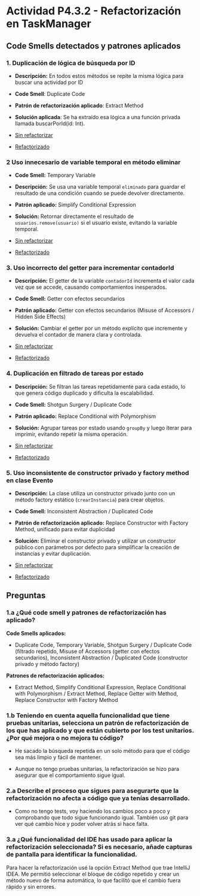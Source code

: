 # Actividad P4.3.2 - Refactorización en TaskManager

## Code Smells detectados y patrones aplicados

### 1. Duplicación de lógica de búsqueda por ID

- **Descripción:** En todos estos métodos se repite la misma lógica para buscar una actividad por ID
- **Code Smell**: Duplicate Code
- **Patrón de refactorización aplicado**: Extract Method
- **Solución aplicada**: Se ha extraído esa lógica a una función privada llamada buscarPorId(id: Int).


- [Sin refactorizar](https://github.com/RebelionAlberti/2425-varios-edes-prog-proyectotaskmanager-rebelion_alberti/blob/9b6f395aa997ad13775c8f2278d077c23f30d385/src/main/kotlin/datos/ActividadRepository.kt#L25-L30)

- [Refactorizado](https://github.com/RebelionAlberti/2425-varios-edes-prog-proyectotaskmanager-rebelion_alberti/blob/1006926f7d1fb7b68cbc8b1eb9808353ed0623a3/src/main/kotlin/datos/ActividadRepository.kt#L21)

### 2 Uso innecesario de variable temporal en método eliminar

- **Code Smell:** Temporary Variable
- **Descripción:** Se usa una variable temporal `eliminado` para guardar el resultado de una condición cuando se puede devolver directamente.
- **Patrón aplicado:** Simplify Conditional Expression
- **Solución:** Retornar directamente el resultado de `usuarios.remove(usuario)` si el usuario existe, evitando la variable temporal.


- [Sin refactorizar](https://github.com/RebelionAlberti/2425-varios-edes-prog-proyectotaskmanager-rebelion_alberti/blob/9b6f395aa997ad13775c8f2278d077c23f30d385/src/main/kotlin/datos/UsuarioRepository.kt#L17-L23)

- [Refactorizado](https://github.com/RebelionAlberti/2425-varios-edes-prog-proyectotaskmanager-rebelion_alberti/blob/1006926f7d1fb7b68cbc8b1eb9808353ed0623a3/src/main/kotlin/datos/UsuarioRepository.kt#L17-L24)

### 3. Uso incorrecto del getter para incrementar contadorId

- **Descripción:** El getter de la variable `contadorId` incrementa el valor cada vez que se accede, causando comportamientos inesperados.
- **Code Smell:** Getter con efectos secundarios 
- **Patrón aplicado:** Getter con efectos secundarios (Misuse of Accessors / Hidden Side Effects)
- **Solución:** Cambiar el getter por un método explícito que incremente y devuelva el contador de manera clara y controlada.

- [Sin refactorizar](https://github.com/RebelionAlberti/2425-varios-edes-prog-proyectotaskmanager-rebelion_alberti/blob/9b6f395aa997ad13775c8f2278d077c23f30d385/src/main/kotlin/dominio/Actividad.kt#L8-L11)


- [Refactorizado](https://github.com/RebelionAlberti/2425-varios-edes-prog-proyectotaskmanager-rebelion_alberti/blob/1006926f7d1fb7b68cbc8b1eb9808353ed0623a3/src/main/kotlin/dominio/Actividad.kt#L10-L14)

### 4. Duplicación en filtrado de tareas por estado

- **Descripción:** Se filtran las tareas repetidamente para cada estado, lo que genera código duplicado y dificulta la escalabilidad.
- **Code Smell:** Shotgun Surgery / Duplicate Code
- **Patrón aplicado:** Replace Conditional with Polymorphism
- **Solución:** Agrupar tareas por estado usando `groupBy` y luego iterar para imprimir, evitando repetir la misma operación.

- [Sin refactorizar](https://github.com/RebelionAlberti/2425-varios-edes-prog-proyectotaskmanager-rebelion_alberti/blob/9b6f395aa997ad13775c8f2278d077c23f30d385/src/main/kotlin/dominio/Dashboard.kt#L12-L14)


- [Refactorizado](https://github.com/RebelionAlberti/2425-varios-edes-prog-proyectotaskmanager-rebelion_alberti/blob/1006926f7d1fb7b68cbc8b1eb9808353ed0623a3/src/main/kotlin/dominio/Dashboard.kt#L18-L32)

### 5. Uso inconsistente de constructor privado y factory method en clase Evento

- **Descripción:** La clase utiliza un constructor privado junto con un método factory estático (`crearInstancia`) para crear objetos. 

- **Code Smell:** Inconsistent Abstraction / Duplicated Code

- **Patrón de refactorización aplicado:** Replace Constructor with Factory Method, unificado para evitar duplicidad

- **Solución:** Eliminar el constructor privado y utilizar un constructor público con parámetros por defecto para simplificar la creación de instancias y evitar duplicación. 

- [Sin refactorizar](https://github.com/RebelionAlberti/2425-varios-edes-prog-proyectotaskmanager-rebelion_alberti/blob/9b6f395aa997ad13775c8f2278d077c23f30d385/src/main/kotlin/dominio/Evento.kt#L3-L22)


- [Refactorizado](https://github.com/RebelionAlberti/2425-varios-edes-prog-proyectotaskmanager-rebelion_alberti/blob/1006926f7d1fb7b68cbc8b1eb9808353ed0623a3/src/main/kotlin/dominio/Evento.kt#L3-L19)

## Preguntas

### 1.a ¿Qué code smell y patrones de refactorización has aplicado?

**Code Smells aplicados:**

- Duplicate Code, Temporary Variable, Shotgun Surgery / Duplicate Code (filtrado repetido, Misuse of Accessors (getter con efectos secundarios), Inconsistent Abstraction / Duplicated Code (constructor privado y método factory)

**Patrones de refactorización aplicados:**

- Extract Method, Simplify Conditional Expression, Replace Conditional with Polymorphism / Extract Method, Replace Getter with Method, Replace Constructor with Factory Method

### 1.b Teniendo en cuenta aquella funcionalidad que tiene pruebas unitarias, selecciona un patrón de refactorización de los que has aplicado y que están cubierto por los test unitarios. ¿Por qué mejora o no mejora tu código?

- He sacado la búsqueda repetida en un solo método para que el código sea más limpio y fácil de mantener. 

- Aunque no tengo pruebas unitarias, la refactorización se hizo para asegurar que el comportamiento sigue igual.

### 2.a Describe el proceso que sigues para asegurarte que la refactorización no afecta a código que ya tenías desarrollado.

- Como no tengo tests, voy haciendo los cambios poco a poco y comprobando que todo sigue funcionando igual. También uso git para ver qué cambio hice y poder volver atrás si hace falta.

### 3.a ¿Qué funcionalidad del IDE has usado para aplicar la refactorización seleccionada? Si es necesario, añade capturas de pantalla para identificar la funcionalidad.

Para hacer la refactorización usé la opción Extract Method que trae IntelliJ IDEA. Me permitió seleccionar el bloque de código repetido y crear un método nuevo de forma automática, lo que facilitó que el cambio fuera rápido y sin errores.
